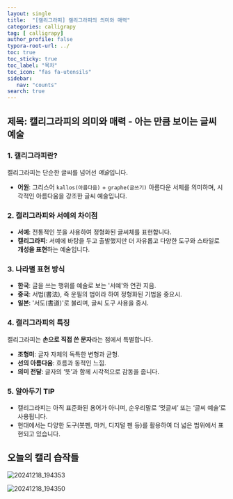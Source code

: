 ```yaml
---
layout: single
title:  "[캘리그라피] 캘리그라피의 의미와 매력"
categories: calligrapy
tag: [ calligrapy]
author_profile: false
typora-root-url: ../
toc: true
toc_sticky: true
toc_label: "목차"
toc_icon: "fas fa-utensils" 
sidebar:
   nav: "counts"
search: true
---
```


## **제목: 캘리그라피의 의미와 매력 - 아는 만큼 보이는 글씨 예술**

### **1. 캘리그라피란?**

캘리그라피는 단순한 글씨를 넘어선 *예술*입니다.

- **어원**: 그리스어 `kallos(아름다움)` + `graphe(글쓰기)`
  아름다운 서체를 의미하며, 시각적인 아름다움을 강조한 글씨 예술입니다.

### **2. 캘리그라피와 서예의 차이점**

- **서예**: 전통적인 붓을 사용하여 정형화된 글씨체를 표현합니다.
- **캘리그라피**: 서예에 바탕을 두고 출발했지만 더 자유롭고 다양한 도구와 스타일로 **개성을 표현**하는 예술입니다.

### **3. 나라별 표현 방식**

- **한국**: 글을 쓰는 행위를 예술로 보는 '서예'와 연관 지음.
- **중국**: 서법(書法), 즉 운필의 법이라 하여 정형화된 기법을 중요시.
- **일본**: '서도(書道)'로 불리며, 글씨 도구 사용을 중시.

### **4. 캘리그라피의 특징**

캘리그라피는 **손으로 직접 쓴 문자**라는 점에서 특별합니다.

- **조형미**: 글자 자체의 독특한 변형과 균형.
- **선의 아름다움**: 흐름과 동적인 느낌.
- **의미 전달**: 글자의 ‘뜻’과 함께 시각적으로 감동을 줍니다.

### **5. 알아두기 TIP**

- 캘리그라피는 아직 표준화된 용어가 아니며, 순우리말로 ‘멋글씨’ 또는 ‘글씨 예술’로 사용됩니다.
- 현대에서는 다양한 도구(붓펜, 마커, 디지털 펜 등)를 활용하여 더 넓은 범위에서 표현되고 있습니다.



## 오늘의 캘리 습작들

![20241218_194353](/images/2024-12-18-calli-01/20241218_194353.jpg)

![20241218_194350](/images/2024-12-18-calli-01/20241218_194350.jpg)